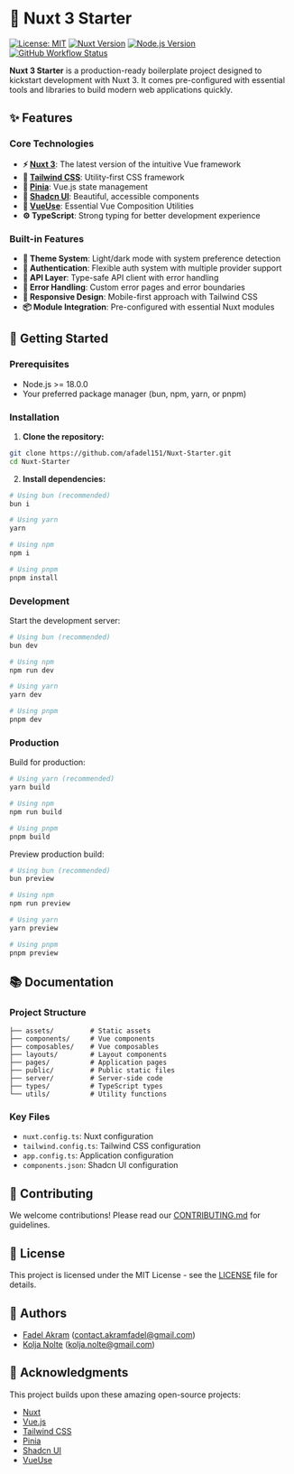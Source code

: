 # 🚀 Nuxt 3 Starter

[![License: MIT](https://img.shields.io/badge/License-MIT-blue.svg)](https://github.com/afadel151/Nuxt-Starter/blob/main/LICENSE) [![Nuxt Version](https://img.shields.io/badge/Nuxt-3.x-00DC82.svg)](https://nuxt.com/) [![Node.js Version](https://img.shields.io/badge/Node.js-%3E%3D18.0.0-blue.svg)](https://nodejs.org/en/) [![GitHub Workflow Status](https://img.shields.io/github/actions/workflow/status/afadel151/Nuxt-Starter/ci.yml?branch=main)](https://github.com/afadel151/Nuxt-Starter/actions)

**Nuxt 3 Starter** is a production-ready boilerplate project designed to kickstart development with Nuxt 3. It comes pre-configured with essential tools and libraries to build modern web applications quickly.

## ✨ Features

### Core Technologies
* **⚡️ [Nuxt 3](https://nuxt.com/)**: The latest version of the intuitive Vue framework
* **🎨 [Tailwind CSS](https://tailwindcss.com/)**: Utility-first CSS framework
* **🍍 [Pinia](https://pinia.vuejs.org/)**: Vue.js state management
* **🧩 [Shadcn UI](https://www.shadcn-vue.com/)**: Beautiful, accessible components
* **🔧 [VueUse](https://vueuse.org/)**: Essential Vue Composition Utilities
* **⚙️ TypeScript**: Strong typing for better development experience

### Built-in Features
* **🎨 Theme System**: Light/dark mode with system preference detection
* **🔐 Authentication**: Flexible auth system with multiple provider support
* **📡 API Layer**: Type-safe API client with error handling
* **🚨 Error Handling**: Custom error pages and error boundaries
* **📱 Responsive Design**: Mobile-first approach with Tailwind CSS
* **📦 Module Integration**: Pre-configured with essential Nuxt modules

## 🚀 Getting Started

### Prerequisites
- Node.js >= 18.0.0
- Your preferred package manager (bun, npm, yarn, or pnpm)

### Installation

1. **Clone the repository:**
```bash
git clone https://github.com/afadel151/Nuxt-Starter.git
cd Nuxt-Starter
```

2. **Install dependencies:**
```bash
# Using bun (recommended)
bun i

# Using yarn
yarn

# Using npm
npm i

# Using pnpm
pnpm install
```

### Development

Start the development server:
```bash
# Using bun (recommended)
bun dev

# Using npm
npm run dev

# Using yarn
yarn dev

# Using pnpm
pnpm dev
```

### Production

Build for production:
```bash
# Using yarn (recommended)
yarn build

# Using npm
npm run build

# Using pnpm
pnpm build
```

Preview production build:
```bash
# Using bun (recommended)
bun preview

# Using npm
npm run preview

# Using yarn
yarn preview

# Using pnpm
pnpm preview
```

## 📚 Documentation

### Project Structure
```
├── assets/         # Static assets
├── components/     # Vue components
├── composables/    # Vue composables
├── layouts/        # Layout components
├── pages/          # Application pages
├── public/         # Public static files
├── server/         # Server-side code
├── types/          # TypeScript types
└── utils/          # Utility functions
```

### Key Files
- `nuxt.config.ts`: Nuxt configuration
- `tailwind.config.ts`: Tailwind CSS configuration
- `app.config.ts`: Application configuration
- `components.json`: Shadcn UI configuration

## 🤝 Contributing

We welcome contributions! Please read our [CONTRIBUTING.md](CONTRIBUTING.md) for guidelines.

## 📜 License

This project is licensed under the MIT License - see the [LICENSE](LICENSE) file for details.

## 👥 Authors

- [Fadel Akram](https://github.com/afadel151) (contact.akramfadel@gmail.com)
- [Kolja Nolte](https://github.com/thaikolja) (kolja.nolte@gmail.com)

## 🙏 Acknowledgments

This project builds upon these amazing open-source projects:
- [Nuxt](https://nuxt.com/)
- [Vue.js](https://vuejs.org/)
- [Tailwind CSS](https://tailwindcss.com/)
- [Pinia](https://pinia.vuejs.org/)
- [Shadcn UI](https://www.shadcn-vue.com/)
- [VueUse](https://vueuse.org/)
